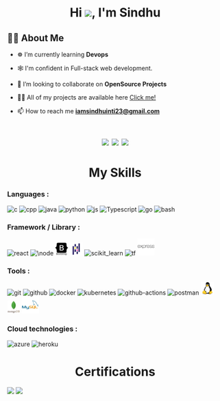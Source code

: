 ### <h1 align="center">Hi <img src="https://raw.githubusercontent.com/MartinHeinz/MartinHeinz/master/wave.gif" width="30px">, I'm Sindhu

 ## 🙋‍♀️ About Me


- ☸️ I’m currently learning **Devops**
 
- 🕸️ I'm confident in Full-stack web development.

- 👯 I’m looking to collaborate on **OpenSource Projects**

- 👨‍💻 All of my projects are available  here [Click me!](https://github.com/Sindhuinti?tab=repositories)

- 📫 How to reach me **iamsindhuinti23@gmail.com**

<h1 align="center">
<a href="https://twitter.com/intisindhu"><img src="https://img.shields.io/badge/Twitter-%231DA1F2.svg?style=for-the-badge&logo=Twitter&logoColor=white"></a>
<a href="https://www.linkedin.com/in/sindhu-inti-47a228235/"><img src="https://img.shields.io/badge/linkedin-%230077B5.svg?style=for-the-badge&logo=linkedin&logoColor=white"></a>
<a href="mailto:iamsindhuinti23@gmail.com"><img src="https://img.shields.io/badge/Gmail-D14836?style=for-the-badge&logo=gmail&logoColor=white"></a>
</h1>

### <h1 align="center"> My Skills

### Languages :
<a><img src="https://github.com/get-icon/geticon/raw/master/icons/c.svg" alt="c" width="30px" height="30px"/></a>
<a><img src="https://github.com/get-icon/geticon/raw/master/icons/c-plusplus.svg" alt="cpp" width="30px" height="30px"/></a>
<a><img src="https://github.com/get-icon/geticon/raw/master/icons/java.svg" alt="java" width="30px" height="30px"/></a>
<a><img src="https://github.com/get-icon/geticon/raw/master/icons/python.svg" alt="python" width="30px" height="30px"/></a>
<a><img src="https://github.com/get-icon/geticon/raw/master/icons/javascript.svg" alt="js" width="30px" height="30px"/></a>
<a><img src="https://github.com/get-icon/geticon/raw/master/icons/typescript-icon.svg" alt="Typescript" width="30px" height="30px"/></a>
<a><img src="https://github.com/get-icon/geticon/raw/master/icons/go.svg" alt="go"  height="25px"/></a>
<a><img src="https://github.com/get-icon/geticon/raw/master/icons/bash.svg" alt="bash" width="30px" height="30px"/></a>

### Framework / Library :

<a><img src="https://github.com/get-icon/geticon/raw/master/icons/react.svg" alt="react" width="30px" height="30px"></a>
<a><img src="https://github.com/get-icon/geticon/raw/master/icons/nodejs.svg" alt="\node" width="30px" height="30px"></a>
<a><img src="https://raw.githubusercontent.com/devicons/devicon/master/icons/bootstrap/bootstrap-plain-wordmark.svg" alt="bootstrap" width="30" height="30"/></a>
<a> <img src="https://raw.githubusercontent.com/devicons/devicon/2ae2a900d2f041da66e950e4d48052658d850630/icons/pandas/pandas-original.svg" alt="pandas" width="30" height="30"/></a>
 <a> <img src="https://upload.wikimedia.org/wikipedia/commons/0/05/Scikit_learn_logo_small.svg" alt="scikit_learn" width="30" height="30"/></a>
 <a> <img src="https://github.com/get-icon/geticon/raw/master/icons/tensorflow.svg" alt="tf" width="30px" height="30px"></a>
  <a><img src="https://raw.githubusercontent.com/devicons/devicon/master/icons/express/express-original-wordmark.svg" alt="express" width="40" height="40"/></a>
  
  ### Tools :
  <a><img src="https://www.vectorlogo.zone/logos/git-scm/git-scm-icon.svg" alt="git" width="30" height="30"/></a>
  <a><img src="https://github.com/get-icon/geticon/raw/master/icons/github-icon.svg" alt="github" width="30px" height="30px"/></a>
<a><img src="https://github.com/get-icon/geticon/raw/master/icons/docker-icon.svg" alt="docker" width="30px" height="30px"/></a>
<a>   <img src="https://www.vectorlogo.zone/logos/kubernetes/kubernetes-icon.svg" alt="kubernetes" width="30" height="30"/></a>
 <a><img src="https://github.githubassets.com/images/modules/site/features/actions-icon-actions.svg" width="30" height="30" alt="github-actions"/></a>
<a><img src="https://www.vectorlogo.zone/logos/getpostman/getpostman-icon.svg" alt="postman" width="30" height="30"/></a>
<a> <img src="https://raw.githubusercontent.com/devicons/devicon/master/icons/linux/linux-original.svg" alt="linux" width="30" height="30"/> </a>
<a><a><img src="https://raw.githubusercontent.com/devicons/devicon/master/icons/mongodb/mongodb-original-wordmark.svg" alt="mongodb" width="30" height="30"/> </a>
 <a><img src="https://raw.githubusercontent.com/devicons/devicon/master/icons/mysql/mysql-original-wordmark.svg" alt="mysql" width="40" height="40"/> </a>

### Cloud technologies :
<a><img src="https://swimburger.net/media/ppnn3pcl/azure.png" alt="azure" width="40" height="30"/></a>
<a><img src="https://www.vectorlogo.zone/logos/heroku/heroku-icon.svg" alt="heroku" width="30" height="30"/></a>

</h1>


### <h1 align="center"> Certifications</h1>
<a href="https://www.credly.com/badges/1433cffd-912d-4f3f-aee3-6daacecb667b/public_url">
<img src="https://images.credly.com/size/680x680/images/be8fcaeb-c769-4858-b567-ffaaa73ce8cf/image.png" width="100"/></a>
<a href="https://badgr.com/public/assertions/Myfgu1OFTsSNQPQdazL7xQ?identity__email=20b91a05b3@srkrec.ac.in"><img src="https://api.badgr.io/public/assertions/Myfgu1OFTsSNQPQdazL7xQ/image" width="100"/> </a>


